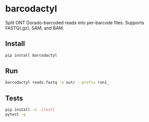 # barcodactyl

Split ONT Dorado-barcoded reads into per-barcode files. Supports FASTQ(.gz), SAM, and BAM.

## Install
```bash
pip install barcodactyl
```

## Run
```bash
barcodactyl reads.fastq -o out/ --prefix run1_
```

## Tests
```bash
pip install -e .[test]
pytest -q
```
